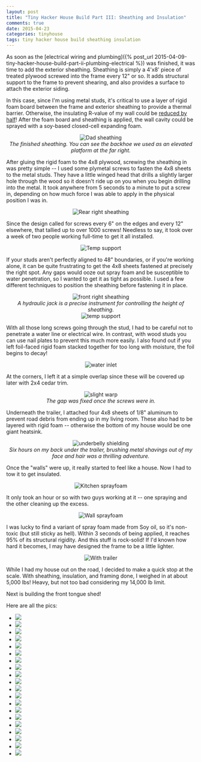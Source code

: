 ```yaml
---
layout: post
title: "Tiny Hacker House Build Part III: Sheathing and Insulation"
comments: true
date: 2015-04-23
categories: tinyhouse
tags: tiny hacker house build sheathing insulation
---
```


As soon as the
[electrical wiring and plumbing]({% post_url 2015-04-09-tiny-hacker-house-build-part-ii-plumbing-electrical %})
was finished, it was time to add the exterior sheathing. Sheathing is simply a
4'x8' piece of treated plywood screwed into the frame every 12" or so. It adds
structural support to the frame to prevent shearing, and also provides a
surface to attach the exterior siding.

In this case, since I'm using metal studs, it's critical to use a layer of
rigid foam board between the frame and exterior sheathing to provide a thermal
barrier. Otherwise, the insulating R-value of my wall could be [reduced by
half](http://web.ornl.gov/sci/roofs+walls/research/detailed_papers/steel_frame/index.html)!
After the foam board and sheathing is applied, the wall cavity could be sprayed
with a soy-based closed-cell expanding foam.

<!-- break -->

<center>
  <img src="/img/sheathing-insulation/dad.jpg" alt="Dad
sheathing">
<div class="caption">
<i>
The finished sheathing. You can see the backhoe we used as an elevated platform
at the far right.
</i>
</div>
</center>

After gluing the rigid foam to the 4x8 plywood, screwing the sheathing in was
pretty simple -- I used some plymetal screws to fasten the 4x8 sheets to the
metal studs. They have a little winged head that drills a slightly larger hole
through the wood so it doesn't ride up on you when you begin drilling into the
metal. It took anywhere from 5 seconds to a minute to put a screw in, depending
on how much force I was able to apply in the physical position I was in.

<center>
  <img src="/img/sheathing-insulation/rear-right.jpg" alt="Rear right sheathing">
</center>

Since the design called for screws every 6" on the edges and every 12"
elsewhere, that tallied up to over 1000 screws! Needless to say, it took over a
week of two people working full-time to get it all installed.

<center>
  <img src="/img/sheathing-insulation/temp-support.jpg" alt="Temp support">
</center>

If your studs aren't perfectly aligned to 48" boundaries, or if you're working
alone, it can be quite frustrating to get the 4x8 sheets fastened at precisely
the right spot. Any gaps would ooze out spray foam and be susceptible to water
penetration, so I wanted to get it as tight as possible. I used a few different
techniques to position the sheathing before fastening it in place.

<center>
  <img src="/img/sheathing-insulation/front-right.jpg" alt="front right
sheathing">
  <div class="caption">
    <i>
      A hydraulic jack is a precise instrument for controlling the height of
sheathing.
    </i>
  </div>
</center>

<center>
  <img src="/img/sheathing-insulation/temp-support.jpg" alt="temp support">
</center>

With all those long screws going through the stud, I had to be careful not to
penetrate a water line or electrical wire. In contrast, with wood studs you can
use nail plates to prevent this much more easily. I also found out if you left
foil-faced rigid foam stacked together for too long with moisture, the foil
begins to decay!

<center>
  <img src="/img/sheathing-insulation/water-inlet.jpg" alt="water inlet">
</center>

At the corners, I left it at a simple overlap since these will be covered up later
with 2x4 cedar trim.

<center>
  <img src="/img/sheathing-insulation/slight-warp.jpg" alt="slight warp">
  <div class="caption">
    <i>
      The gap was fixed once the screws were in.
    </i>
  </div>
</center>

Underneath the trailer, I attached four 4x8 sheets of 1/8" aluminum to prevent
road debris from ending up in my living room. These also had to be layered with
rigid foam -- otherwise the bottom of my house would be one giant heatsink.

<center>
  <img src="/img/sheathing-insulation/underbelly.jpg" alt="underbelly shielding">
  <div class="caption">
    <i>
      Six hours on my back under the trailer, brushing metal shavings out of
my face and hair was a thrilling adventure.
    </i>
  </div>
</center>

Once the "walls" were up, it really started to feel like a house. Now I had to
tow it to get insulated.

<center>
  <img src="/img/sheathing-insulation/kitchen-spraying.jpg" alt="Kitchen
sprayfoam">
</center>

It only took an hour or so with two guys working at it -- one spraying and the
other cleaning up the excess.

<center>
  <img src="/img/sheathing-insulation/wall-spraying.jpg" alt="Wall
sprayfoam">
</center>

I was lucky to find a variant of spray foam made from Soy oil, so it's
non-toxic (but still sticky as hell). Within 3 seconds of being applied, it
reaches 95% of its structural rigidity. And this stuff is rock-solid! If I'd
known how hard it becomes, I may have designed the frame to be a little
lighter.

<center>
  <img src="/img/sheathing-insulation/with-trailer.jpg" alt="With
trailer">
</center>

While I had my house out on the road, I decided to make a quick stop at the
scale. With sheathing, insulation, and framing done, I weighed in at about
5,000 lbs! Heavy, but not too bad considering my 14,000 lb limit.

Next is building the front tongue shed!


Here are all the pics:

<ul class="thumbnails">
<li><a href="/img/sheathing-insulation/bathroom.jpg" data-lightbox="sheathing-insulation"><img src="/img/sheathing-insulation/bathroom.jpg" data-lightbox="sheathing-insulation"></a></li>
<li><a href="/img/sheathing-insulation/dad.jpg" data-lightbox="sheathing-insulation"><img src="/img/sheathing-insulation/dad.jpg" data-lightbox="sheathing-insulation"></a></li>
<li><a href="/img/sheathing-insulation/front-right.jpg" data-lightbox="sheathing-insulation"><img src="/img/sheathing-insulation/front-right.jpg" data-lightbox="sheathing-insulation"></a></li>
<li><a href="/img/sheathing-insulation/front.jpg" data-lightbox="sheathing-insulation"><img src="/img/sheathing-insulation/front.jpg" data-lightbox="sheathing-insulation" ></a></li>
<li><a href="/img/sheathing-insulation/kitchen-sheathing.jpg" data-lightbox="sheathing-insulation"><img src="/img/sheathing-insulation/kitchen-sheathing.jpg" data-lightbox="sheathing-insulation" ></a></li>
<li><a href="/img/sheathing-insulation/kitchen-spraying.jpg" data-lightbox="sheathing-insulation"><img src="/img/sheathing-insulation/kitchen-spraying.jpg" data-lightbox="sheathing-insulation" ></a></li>
<li><a href="/img/sheathing-insulation/panorama.jpg" data-lightbox="sheathing-insulation"><img src="/img/sheathing-insulation/panorama.jpg" data-lightbox="sheathing-insulation" ></a></li>
<li><a href="/img/sheathing-insulation/radiant-floor-lines.jpg" data-lightbox="sheathing-insulation"><img src="/img/sheathing-insulation/radiant-floor-lines.jpg" data-lightbox="sheathing-insulation" ></a></li>
<li><a href="/img/sheathing-insulation/radiant-floor.jpg" data-lightbox="sheathing-insulation"><img src="/img/sheathing-insulation/radiant-floor.jpg" data-lightbox="sheathing-insulation" ></a></li>
<li><a href="/img/sheathing-insulation/rear-right.jpg" data-lightbox="sheathing-insulation"><img src="/img/sheathing-insulation/rear-right.jpg" data-lightbox="sheathing-insulation" ></a></li>
<li><a href="/img/sheathing-insulation/side-wall.jpg" data-lightbox="sheathing-insulation"><img src="/img/sheathing-insulation/side-wall.jpg" data-lightbox="sheathing-insulation" ></a></li>
<li><a href="/img/sheathing-insulation/slight-warp.jpg" data-lightbox="sheathing-insulation"><img src="/img/sheathing-insulation/slight-warp.jpg" data-lightbox="sheathing-insulation" ></a></li>
<li><a href="/img/sheathing-insulation/spraying-finished.jpg" data-lightbox="sheathing-insulation"><img src="/img/sheathing-insulation/spraying-finished.jpg" data-lightbox="sheathing-insulation" ></a></li>
<li><a href="/img/sheathing-insulation/spraying-overview.jpg" data-lightbox="sheathing-insulation"><img src="/img/sheathing-insulation/spraying-overview.jpg" data-lightbox="sheathing-insulation" ></a></li>
<li><a href="/img/sheathing-insulation/temp-support.jpg" data-lightbox="sheathing-insulation"><img src="/img/sheathing-insulation/temp-support.jpg" data-lightbox="sheathing-insulation" ></a></li>
<li><a href="/img/sheathing-insulation/underbelly.jpg" data-lightbox="sheathing-insulation"><img src="/img/sheathing-insulation/underbelly.jpg" data-lightbox="sheathing-insulation" ></a></li>
<li><a href="/img/sheathing-insulation/wall-spraying.jpg" data-lightbox="sheathing-insulation"><img src="/img/sheathing-insulation/wall-spraying.jpg" data-lightbox="sheathing-insulation" ></a></li>
<li><a href="/img/sheathing-insulation/water-inlet.jpg" data-lightbox="sheathing-insulation"><img src="/img/sheathing-insulation/water-inlet.jpg" data-lightbox="sheathing-insulation" ></a></li>
<li><a href="/img/sheathing-insulation/with-trailer.jpg" data-lightbox="sheathing-insulation"><img src="/img/sheathing-insulation/with-trailer.jpg" data-lightbox="sheathing-insulation" ></a></li>
<li><a href="/img/sheathing-insulation/without-trailer.jpg" data-lightbox="sheathing-insulation"><img src="/img/sheathing-insulation/without-trailer.jpg" data-lightbox="sheathing-insulation" ></a></li>
</ul>
